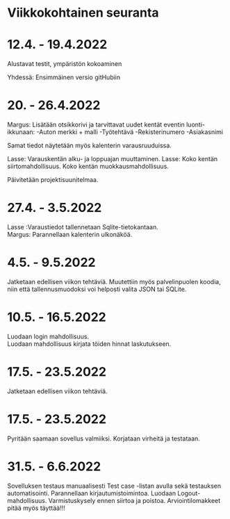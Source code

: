 # Viikkokohtainen seuranta

# 12.4. - 19.4.2022
Alustavat testit, ympäristön kokoaminen

Yhdessä: Ensimmäinen versio gitHubiin

# 20. - 26.4.2022
Margus: Lisätään otsikkorivi ja tarvittavat uudet kentät eventin luonti-ikkunaan:
-Auton merkki + malli
-Työtehtävä
-Rekisterinumero
-Asiakasnimi

Samat tiedot näytetään myös kalenterin varausruuduissa.

Lasse: Varauskentän alku- ja loppuajan muuttaminen.
Lasse: Koko kentän siirtomahdollisuus.
  Koko kentän muokkausmahdollisuus.

Päivitetään projektisuunitelmaa.

# 27.4. - 3.5.2022
Lasse :Varaustiedot tallennetaan Sqlite-tietokantaan. <br/>
Margus: Parannellaan kalenterin ulkonäköä.

# 4.5. - 9.5.2022
Jatketaan edellisen viikon tehtäviä.
Muutettiin myös palvelinpuolen koodia, niin että tallennusmuodoksi voi helposti valita JSON tai SQLite.

# 10.5. - 16.5.2022

Luodaan login mahdollisuus. <br/>
Luodaan mahdollisuus kirjata töiden hinnat laskutukseen.

# 17.5. - 23.5.2022
Jatketaan edellisen viikon tehtäviä.

# 17.5. - 23.5.2022
Pyritään saamaan sovellus valmiiksi. Korjataan virheitä ja testataan.

# 31.5. - 6.6.2022
Sovelluksen testaus manuaalisesti Test case -listan avulla sekä testauksen automatisointi. Parannellaan kirjautumistoimintoa. Luodaan Logout-mahdollisuus. Varmistuskysely ennen siirtoa ja poistoa.
Arviointilomakkeet pitää myös täyttää!!!
